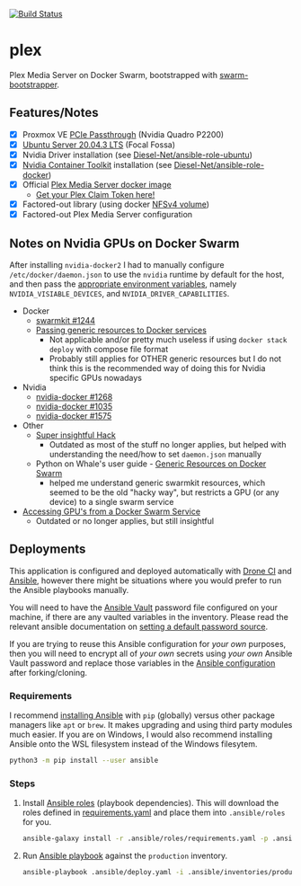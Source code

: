 [![Build Status](https://drone.kiwi-labs.net/api/badges/Diesel-Net/plex/status.svg)](https://drone.kiwi-labs.net/Diesel-Net/plex)

# plex
Plex Media Server on Docker Swarm, bootstrapped with [swarm-bootstrapper](https://github.com/Diesel-Net/swarm-bootstrapper).

## Features/Notes
- [x] Proxmox VE [PCIe Passthrough](https://pve.proxmox.com/wiki/PCI(e)_Passthrough) (Nvidia Quadro P2200)
- [x] [Ubuntu Server 20.04.3 LTS](https://releases.ubuntu.com/20.04/) (Focal Fossa)
- [x] Nvidia Driver installation (see [Diesel-Net/ansible-role-ubuntu](https://github.com/Diesel-Net/ansible-role-ubuntu/blob/stable/tasks/install_nvidia_drivers.yaml))
- [x] [Nvidia Container Toolkit](https://github.com/NVIDIA/nvidia-docker) installation (see [Diesel-Net/ansible-role-docker](https://github.com/Diesel-Net/ansible-role-docker/blob/stable/tasks/install_nvidia_toolkit.yaml))
- [x] Official [Plex Media Server docker image](https://github.com/plexinc/pms-docker)
  - [Get your Plex Claim Token here!](https://www.plex.tv/claim/)
- [x] Factored-out library (using docker [NFSv4 volume](https://docs.docker.com/storage/volumes/#create-a-service-which-creates-an-nfs-volume))
- [x] Factored-out Plex Media Server configuration

## Notes on Nvidia GPUs on Docker Swarm
After installing `nvidia-docker2` I had to manually configure `/etc/docker/daemon.json` to use the `nvidia` runtime by default for the host, and then pass the [appropriate environment variables](https://docs.nvidia.com/datacenter/cloud-native/container-toolkit/user-guide.html#environment-variables-oci-spec), namely `NVIDIA_VISIABLE_DEVICES`, and `NVIDIA_DRIVER_CAPABILITIES`.

- Docker
  - [swarmkit #1244](https://github.com/docker/swarmkit/issues/1244)
  - [Passing generic resources to Docker services](https://docs.docker.com/engine/reference/commandline/service_create/#create-services-requesting-generic-resources)
    - Not applicable and/or pretty much useless if using `docker stack deploy` with compose file format
    - Probably still applies for OTHER generic resources but I do not think this is the recommended way of doing this for Nvidia specific GPUs nowadays
- Nvidia
  - [nvidia-docker #1268](https://github.com/NVIDIA/nvidia-docker/issues/1268)
  - [nvidia-docker #1035](https://github.com/NVIDIA/nvidia-docker/issues/1035)
  - [nvidia-docker #1575](https://github.com/NVIDIA/nvidia-docker/issues/1575)
- Other
  - [Super insightful Hack](https://gist.github.com/tomlankhorst/33da3c4b9edbde5c83fc1244f010815c)
    - Outdated as most of the stuff no longer applies, but helped with understanding the need/how to set `daemon.json` manually
  - Python on Whale's user guide - [Generic Resources on Docker Swarm](https://gabrieldemarmiesse.github.io/python-on-whales/user_guide/generic_resources/)
    - helped me understand generic swarmkit resources, which seemed to be the old "hacky way", but restricts a GPU (or any device) to a single swarm service
- [Accessing GPU's from a Docker Swarm Service](http://cowlet.org/2018/05/21/accessing-gpus-from-a-docker-swarm-service.html)
  - Outdated or no longer applies, but still insightful
   

## Deployments
This application is configured and deployed automatically with [Drone CI](https://github.com/harness/drone) and [Ansible](https://github.com/ansible/ansible), however there might be situations where you would prefer to run the Ansible playbooks manually. 

You will need to have the [Ansible Vault](https://docs.ansible.com/ansible/latest/user_guide/vault.html#encrypting-content-with-ansible-vault) password file configured on your machine, if there are any vaulted variables in the inventory. Please read the relevant ansible documentation on [setting a default password source](https://docs.ansible.com/ansible/latest/user_guide/vault.html#setting-a-default-password-source).

If you are trying to reuse this Ansible configuration for _your own_ purposes, then you will need to encrypt all of _your own_ secrets using _your own_ Ansible Vault password and replace those variables in the [Ansible configuration](.ansible) after forking/cloning.

### Requirements
I recommend [installing Ansible](https://docs.ansible.com/ansible/latest/installation_guide/intro_installation.html#installing-ansible) with `pip` (globally) versus other package managers like `apt` or `brew`. It makes upgrading and using third party modules much easier. If you are on Windows, I would also recommend installing Ansible onto the WSL filesystem instead of the Windows filesytem. 
```bash
python3 -m pip install --user ansible
```

### Steps
1. Install [Ansible roles](https://docs.ansible.com/ansible/latest/user_guide/playbooks_reuse_roles.html) (playbook dependencies). This will download the roles defined in [requirements.yaml](.ansible/roles/requirements.yaml) and place them into `.ansible/roles` for you.
   ```bash
   ansible-galaxy install -r .ansible/roles/requirements.yaml -p .ansible/roles --force
   ```
2. Run [Ansible playbook](https://docs.ansible.com/ansible/latest/user_guide/playbooks_intro.html) against the `production` inventory.
   ```bash
   ansible-playbook .ansible/deploy.yaml -i .ansible/inventories/production
   ```
